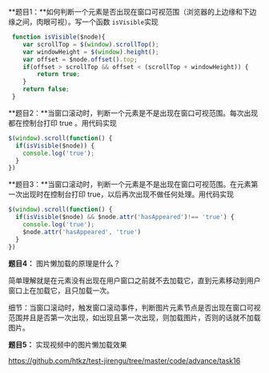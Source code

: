 **题目1：**如何判断一个元素是否出现在窗口可视范围（浏览器的上边缘和下边缘之间，肉眼可视）。写一个函数 `isVisible`实现

```javascript
 function isVisible($node){
 	var scrollTop = $(window).scrollTop();
    var windowHeight = $(window).height();
 	var offset = $node.offset().top;
 	if(offset > scrollTop && offset < (scrollTop + windowHeight)) {
    	return true; 
 	}
    return false;
 }
```

**题目2：**当窗口滚动时，判断一个元素是不是出现在窗口可视范围。每次出现都在控制台打印 true 。用代码实现

```javascript
$(window).scroll(function() {
  if(isVisible($node)) {
  	console.log('true');
  }
})
```

**题目3：**当窗口滚动时，判断一个元素是不是出现在窗口可视范围。在元素第一次出现时在控制台打印 true，以后再次出现不做任何处理。用代码实现

```javascript
$(window).scroll(function() {
  if(isVisible($node) && $node.attr('hasAppeared')!== 'true') {
  	console.log('true');
    $node.attr('hasAppeared', 'true')
  }
})
```

**题目4：** 图片懒加载的原理是什么？

简单理解就是在元素没有出现在用户窗口之前就不去加载它，直到元素移动到用户窗口上在加载它，且只加载一次。

细节：当窗口滚动时，触发窗口滚动事件，判断图片元素节点是否出现在窗口可视范围并且是否第一次出现，如出现且第一次出现，则加载图片，否则的话就不加载图片。

**题目5：** 实现视频中的图片懒加载效果

https://github.com/htkz/test-jirengu/tree/master/code/advance/task16

